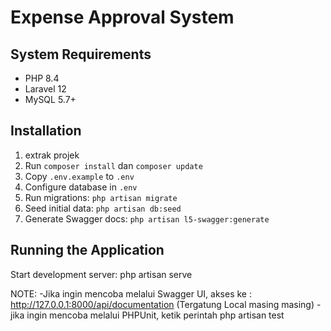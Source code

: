 # Expense Approval System

## System Requirements
- PHP 8.4
- Laravel 12
- MySQL 5.7+

## Installation
1. extrak projek
2. Run `composer install` dan `composer update`
3. Copy `.env.example` to `.env`
4. Configure database in `.env`
5. Run migrations: `php artisan migrate`
6. Seed initial data: `php artisan db:seed`
7. Generate Swagger docs: `php artisan l5-swagger:generate`


## Running the Application
Start development server:
php artisan serve

NOTE:
-Jika ingin mencoba melalui Swagger UI, akses ke : http://127.0.0.1:8000/api/documentation (Tergatung Local masing masing)
-jika ingin mencoba melalui PHPUnit, ketik perintah php artisan test

